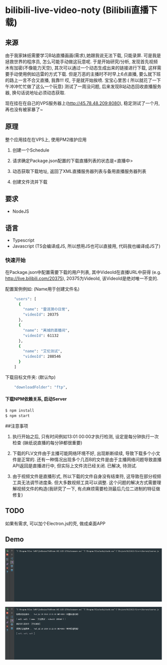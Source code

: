 # bilibili-live-video-noty (Bilibili直播下载)

## 来源
由于我家妹纸需要学习B站直播画画(需求),她跟我说无法下载, 只能录屏. 可是我是拯救世界的程序员, 怎么可能手动做这玩意呢. 于是开始研究/分析, 发现首先视频木有加密(不像能力天空),
其次可以通过一个动态生成出来的链接进行下载, 这样需要手动使用例如迅雷的方式下载. 但是万恶的主播时不时早上6点直播, 要么就下班的路上一言不合又直播, 我靠!!! 哎, 于是就开始挨喷. 宝宝心里苦:( 所以就花了一下午冲冲忙忙做了这么一个玩意)
测试了一周没问题, 后来发现B站动态回收直播服务器, 换句话说地址必须动态获取.

现在挂在在自己的VPS服务器上(http://45.78.48.209:8080), 稳定测试了一个月, 再也没有被家暴了~

## 原理
整个应用挂在在VPS上, 使用PM2维护应用

1. 创建一个Schedule

2. 请求确定Package.json配置的下载直播列表的状态是<直播中>

3. 动态获取下载地址, 返回了XML直播服务器列表与备用直播服务器列表

4. 创建文件流并下载

## 要求
* NodeJS

## 语言
* Typescript
* Javascript (TS会编译成JS, 所以想用JS也可以直接用, 代码我也编译成JS了)

### 快速开始
在Package.json中配置需要下载的用户列表,
其中VideoId在直播URL中获得 (e.g. http://live.bilibili.com/20375), 20375为VideoId, 该VideoId是绝对唯一不变的.

配置案例例如: (Name用于创建文件名)

```bash
    "users": [
      {
        "name": "雷涟漪の日常",
        "videoId": 20375
      },
      {
        "name": "离城的直播间",
        "videoId": 61132
      },
      {
        "name": "艾伦测试",
        "videoId": 288546
      }
    ]
```
下载目标文件夹: (默认ftp)

```bash
    "downloadFolder": "ftp",
```


#### 下载NPM依赖关系, 启动Server

```bash
$ npm install
$ npm start
```

##注意事项
1) 执行开始之后, 只有时间例如13:01 00:00才执行检测, 设定是每分钟执行一次检查 (妹纸说直播的每分钟都很重要)

2) 下载的FLV文件由于主播可能网络环境不好, 出现断断续续, 导致下载多个小文件是正常的.
还有一种情况出现多个几百B的文件是由于主播网络问题导致直播API返回是直播进行中, 但实际上文件流已经关闭. 已解决, 待测试.

3) 由于视频文件是直播形式, 所以下载的文件自身没有结束符, 这导致在部分视频工具无法调节进度条. 但大多数视频工具可以调整.
这个问题的解决方式需要理解视频文件的构造(我研究了一下, 有点麻烦需要检测最后几位二进制的特征做修复)

## TODO
如果有需求, 可以加个Electron.js的壳, 做成桌面APP

## Demo
![alt tag](/gif/start.gif)

![alt tag](/gif/complete.gif)

